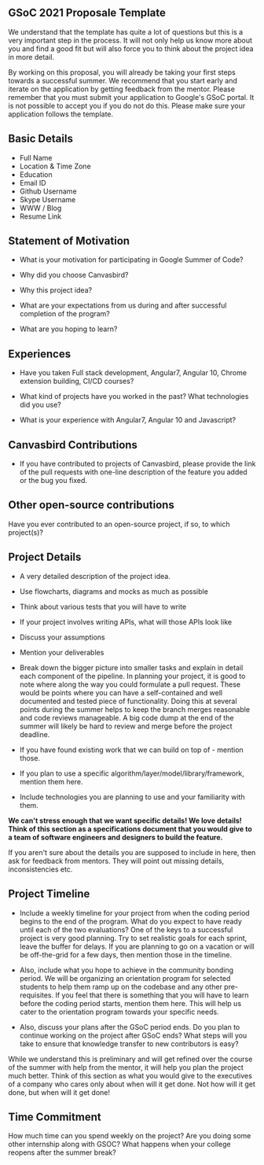 ## GSoC 2021 Proposale Template

We understand that the template has quite a lot of questions but this is a very important step in the process. It will not only help us know more about you and find a good fit but will also force you to think about the project idea in more detail. 

By working on this proposal, you will already be taking your first steps towards a successful summer. We recommend that you start early and iterate on the application by getting feedback from the mentor. Please remember that you must submit your application to Google's GSoC portal. It is not possible to accept you if you do not do this. Please make sure your application follows the template.


## Basic Details

- Full Name
- Location & Time Zone
- Education
- Email ID
- Github Username
- Skype Username
- WWW / Blog
- Resume Link


## Statement of Motivation

- What is your motivation for participating in Google Summer of Code?

- Why did you choose Canvasbird?

- Why this project idea?

- What are your expectations from us during and after successful completion of the program?

- What are you hoping to learn?


## Experiences

- Have you taken Full stack development, Angular7, Angular 10, Chrome extension building, CI/CD courses?

- What kind of projects have you worked in the past? What technologies did you use?

- What is your experience with Angular7, Angular 10 and Javascript?


## Canvasbird Contributions

- If you have contributed to projects of Canvasbird, please provide the link of the pull requests with one-line description of the feature you added or the bug you fixed.


## Other open-source contributions

Have you ever contributed to an open-source project, if so, to which project(s)?


## Project Details

- A very detailed description of the project idea.

- Use flowcharts, diagrams and mocks as much as possible

- Think about various tests that you will have to write

- If your project involves writing APIs, what will those APIs look like

- Discuss your assumptions

- Mention your deliverables

- Break down the bigger picture into smaller tasks and explain in detail each component of the pipeline. In planning your project, it is good to note where along the way you could formulate a pull request. These would be points where you can have a self-contained and well documented and tested piece of functionality. Doing this at several points during the summer helps to keep the branch merges reasonable and code reviews manageable. A big code dump at the end of the summer will likely be hard to review and merge before the project deadline.

- If you have found existing work that we can build on top of - mention those.

- If you plan to use a specific algorithm/layer/model/library/framework, mention them here.

- Include technologies you are planning to use and your familiarity with them.

**We can't stress enough that we want specific details! We love details! Think of this section as a specifications document that you would give to a team of software engineers and designers to build the feature.**

If you aren't sure about the details you are supposed to include in here, then ask for feedback from mentors. They will point out missing details, inconsistencies etc.


## Project Timeline

- Include a weekly timeline for your project from when the coding period begins to the end of the program. What do you expect to have ready until each of the two evaluations? One of the keys to a successful project is very good planning. Try to set realistic goals for each sprint, leave the buffer for delays. If you are planning to go on a vacation or will be off-the-grid for a few days, then mention those in the timeline.

- Also, include what you hope to achieve in the community bonding period. We will be organizing an orientation program for selected students to help them ramp up on the codebase and any other pre-requisites. If you feel that there is something that you will have to learn before the coding period starts, mention them here. This will help us cater to the orientation program towards your specific needs.

- Also, discuss your plans after the GSoC period ends. Do you plan to continue working on the project after GSoC ends? What steps will you take to ensure that knowledge transfer to new contributors is easy?

While we understand this is preliminary and will get refined over the course of the summer with help from the mentor, it will help you plan the project much better. Think of this section as what you would give to the executives of a company who cares only about when will it get done. Not how will it get done, but when will it get done!


## Time Commitment

How much time can you spend weekly on the project? Are you doing some other internship along with GSOC? What happens when your college reopens after the summer break?

